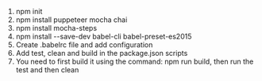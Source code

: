 1. npm init
2. npm install puppeteer mocha chai
3. npm install mocha-steps
4. npm install --save-dev babel-cli babel-preset-es2015
5. Create .babelrc file and add configuration
6. Add test, clean and build in the package.json scripts
7. You need to first build it using the command: npm run build, then run the test and then clean
